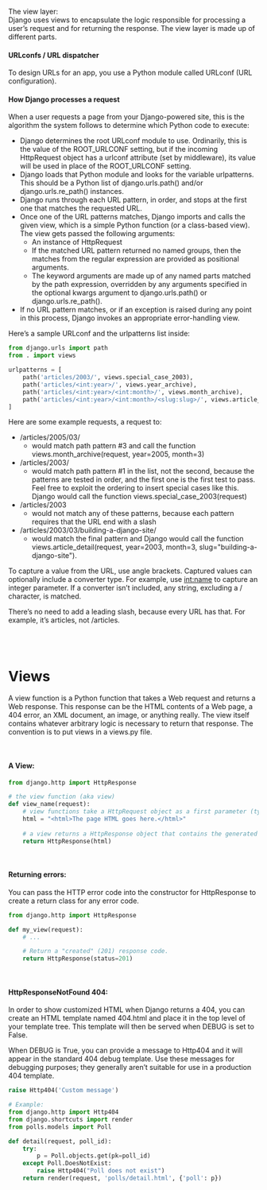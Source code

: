 The view layer:  
Django uses views to encapsulate the logic responsible for processing a user’s request and for returning the response. The view layer is made up of different parts.

#### URLconfs / URL dispatcher
To design URLs for an app, you use a Python module called URLconf (URL configuration).

#### How Django processes a request
When a user requests a page from your Django-powered site, this is the algorithm the system follows to determine which Python code to execute:
- Django determines the root URLconf module to use. Ordinarily, this is the value of the ROOT_URLCONF setting, but if the incoming HttpRequest object has a urlconf attribute (set by middleware), its value will be used in place of the ROOT_URLCONF setting.
- Django loads that Python module and looks for the variable urlpatterns. This should be a Python list of django.urls.path() and/or django.urls.re_path() instances.
- Django runs through each URL pattern, in order, and stops at the first one that matches the requested URL.
- Once one of the URL patterns matches, Django imports and calls the given view, which is a simple Python function (or a class-based view). The view gets passed the following arguments:
    - An instance of HttpRequest
    - If the matched URL pattern returned no named groups, then the matches from the regular expression are provided as positional arguments.
    - The keyword arguments are made up of any named parts matched by the path expression, overridden by any arguments specified in the optional kwargs argument to django.urls.path() or django.urls.re_path().
- If no URL pattern matches, or if an exception is raised during any point in this process, Django invokes an appropriate error-handling view.


Here’s a sample URLconf and the urlpatterns list inside:
```python
from django.urls import path
from . import views

urlpatterns = [
    path('articles/2003/', views.special_case_2003),
    path('articles/<int:year>/', views.year_archive),
    path('articles/<int:year>/<int:month>/', views.month_archive),
    path('articles/<int:year>/<int:month>/<slug:slug>/', views.article_detail),
]
```
Here are some example requests, a request to:
- /articles/2005/03/
    - would match path pattern #3 and call the function views.month_archive(request, year=2005, month=3)
- /articles/2003/
    - would match path pattern #1 in the list, not the second, because the patterns are tested in order, and the first one is the first test to pass. Feel free to exploit the ordering to insert special cases like this. Django would call the function views.special_case_2003(request)
- /articles/2003
    - would not match any of these patterns, because each pattern requires that the URL end with a slash
- /articles/2003/03/building-a-django-site/
    - would match the final pattern and Django would call the function views.article_detail(request, year=2003, month=3, slug="building-a-django-site").


To capture a value from the URL, use angle brackets. Captured values can optionally include a converter type. For example, use <int:name> to capture an integer parameter. If a converter isn’t included, any string, excluding a / character, is matched.

There’s no need to add a leading slash, because every URL has that. For example, it’s articles, not /articles.




<br>
<br>

# Views
A view function is a Python function that takes a Web request and returns a Web response. This response can be the HTML contents of a Web page, a 404 error, an XML document, an image, or anything really. The view itself contains whatever arbitrary logic is necessary to return that response. The convention is to put views in a views.py file.

<br>

#### A View:
```python
from django.http import HttpResponse

# the view function (aka view)
def view_name(request):
    # view functions take a HttpRequest object as a first parameter (typically named request)
    html = "<html>The page HTML goes here.</html>"
    
    # a view returns a HttpResponse object that contains the generated response
    return HttpResponse(html)
```

<br>

#### Returning errors:
You can pass the HTTP error code into the constructor for HttpResponse to create a return class for any error code.
```python
from django.http import HttpResponse

def my_view(request):
    # ...

    # Return a "created" (201) response code.
    return HttpResponse(status=201)
```

<br>

#### HttpResponseNotFound 404:
In order to show customized HTML when Django returns a 404, you can create an HTML template named 404.html and place it in the top level of your template tree. This template will then be served when DEBUG is set to False.

When DEBUG is True, you can provide a message to Http404 and it will appear in the standard 404 debug template. Use these messages for debugging purposes; they generally aren’t suitable for use in a production 404 template.
```python
raise Http404('Custom message')

# Example:
from django.http import Http404
from django.shortcuts import render
from polls.models import Poll

def detail(request, poll_id):
    try:
        p = Poll.objects.get(pk=poll_id)
    except Poll.DoesNotExist:
        raise Http404("Poll does not exist")
    return render(request, 'polls/detail.html', {'poll': p})
```

